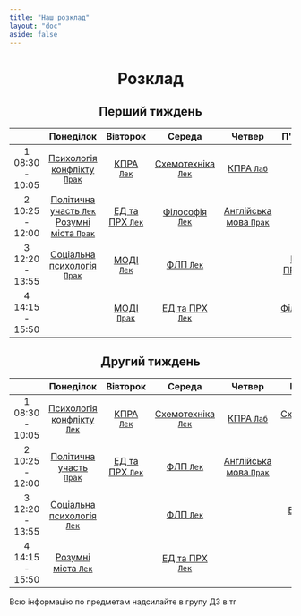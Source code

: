 ```yaml
---
title: "Наш розклад"
layout: "doc"
aside: false
---
```


<h1>Розклад</h1>

<h2 id="firstWeekH2">Перший тиждень</h2>

<div id="firstWeek">

|                    |                                     Понеділок                                      |            Вівторок             |                Середа                |                  Четвер                  |               П'ятниця                |
| :----------------: | :--------------------------------------------------------------------------------: | :-----------------------------: | :----------------------------------: | :--------------------------------------: | :-----------------------------------: |
| 1<br>08:30 - 10:05 |                [Психологія конфлікту `Прак`](/tasks/agrophilosophy)                |    [КПРА `Лек`](/tasks/kpra)    | [Схемотехніка `Лек`](/tasks/circuit) |        [КПРА `Лаб`](/tasks/kpra)         |
| 2<br>10:25 - 12:00 | [Політична участь `Лек`](/tasks/political)<br>[Розумні міста `Прак`](/tasks/smart) | [ЕД та ПРХ `Лек`](/tasks/edprh) | [Філософія `Лек`](/tasks/philosophy) | [Англійська мова `Прак`](/tasks/english) |
| 3<br>12:20 - 13:55 |                  [Соціальна психологія `Прак`](/tasks/psychology)                  |    [МОДІ `Лек`](/tasks/modi)    |       [ФЛП `Лек`](/tasks/flp)        |                                          |   [ЕД та ПРХ `Прак`](/tasks/edprh)    |
| 4<br>14:15 - 15:50 |                                                                                    |   [МОДІ `Прак`](/tasks/modi)    |   [ЕД та ПРХ `Лек`](/tasks/edprh)    |                                          | [Філософія `Прак`](/tasks/philosophy) |

</div>

<h2 id="secondWeekH2">Другий тиждень</h2>

<div id="secondWeek">

|                    |                      Понеділок                      |            Вівторок             |                Середа                |                  Четвер                  |               П'ятниця               |
| :----------------: | :-------------------------------------------------: | :-----------------------------: | :----------------------------------: | :--------------------------------------: | :----------------------------------: |
| 1<br>08:30 - 10:05 | [Психологія конфлікту `Лек`](/tasks/agrophilosophy) |    [КПРА `Лек`](/tasks/kpra)    | [Схемотехніка `Лек`](/tasks/circuit) |        [КПРА `Лаб`](/tasks/kpra)         | [Схемотехніка `Лаб`](/tasks/circuit) |
| 2<br>10:25 - 12:00 |     [Політична участь `Прак`](/tasks/political)     | [ЕД та ПРХ `Лек`](/tasks/edprh) |       [ФЛП `Лек`](/tasks/flp)        | [Англійська мова `Прак`](/tasks/english) |       [ФЛП `Лаб`](/tasks/flp)        |
| 3<br>12:20 - 13:55 |   [Соціальна психологія `Лек`](/tasks/psychology)   |                                 |       [ФЛП `Лек`](/tasks/flp)        |                                          |   [ЕД та ПРХ `Лаб`](/tasks/edprh)    |
| 4<br>14:15 - 15:50 |         [Розумні міста `Лек`](/tasks/smart)         |                                 |   [ЕД та ПРХ `Лек`](/tasks/edprh)    |                                          |                                      |

</div>

Всю інформацію по предметам надсилайте в групу ДЗ в тг

<script setup>
import { onMounted } from "vue"

onMounted(() => { 
    console.log("Ну і чого ти сюди дивишся, чортяка! Якщо ти хочеш допомогти зробити цей сайт краще, то пиши в телеграм: @Renat_TOP");
    try {
        checkWeekAndCouple()
        setInterval(() => {
            checkWeekAndCouple();
        }, 10000);
    } catch (e) {}
})

function checkWeekAndCouple() {
    let firstWeek = document.getElementById('firstWeek');
    let secondWeek = document.getElementById('secondWeek');
    let currentWeek = getNowWeek() === 1 ? firstWeek : secondWeek;
    let nowCouple = getCouple() ? getCouple() : 0;
    let table = currentWeek.getElementsByTagName("table")[0];
    table.style.border = "2px solid #059669";
    let weekDays = table.getElementsByTagName("td");
    if (nowCouple === -1) {
        let lastCouples = [19, 20, 21, 22, 23];
        for (let i = 0; i < lastCouples.length; i++) {
            weekDays[lastCouples[i]].style.border = "1px solid var(--vp-c-divider)"
        }
    }
    else if (nowCouple) {
        weekDays[nowCouple - 6].style.border = "1px solid var(--vp-c-divider)"
        weekDays[nowCouple].style.border = "2px solid #059669";
    }
}

function getNowWeek() {
    var year = new Date().getFullYear();
    var month = new Date().getMonth();
    var today = new Date(year, month, 0).getTime();
    var now = new Date().getTime();
    var week = Math.round((now) / (1000 * 60 * 60 * 24 * 7));
    if (week % 2) return 1;
    else return 2;
}

function getCouple() {
    // [sunday, monday, tuesday, wednesday, thursday, friday, saturday]
    let daysWithCouples = [[], [1, 7, 13, 19], [2, 8, 14, 20], [3, 9, 15, 21], [4, 10, 16, 22], [5, 11, 17, 23], []];

    let now = new Date();

    if (now >= new Date(now.getFullYear(), now.getMonth(), now.getDate(), 8, 30, 0) && now <= new Date(now.getFullYear(), now.getMonth(), now.getDate(), 10, 5, 0))
        return daysWithCouples[now.getDay()][0];
    else if (now >= new Date(now.getFullYear(), now.getMonth(), now.getDate(), 10, 5, 0) && now <= new Date(now.getFullYear(), now.getMonth(), now.getDate(), 12, 0, 0))
        return daysWithCouples[now.getDay()][1];
    else if (now >= new Date(now.getFullYear(), now.getMonth(), now.getDate(), 12, 0, 0) && now <= new Date(now.getFullYear(), now.getMonth(), now.getDate(), 13, 55, 0))
        return daysWithCouples[now.getDay()][2];
    else if (now >= new Date(now.getFullYear(), now.getMonth(), now.getDate(), 13, 55, 0) && now <= new Date(now.getFullYear(), now.getMonth(), now.getDate(), 15, 50, 0))
        return daysWithCouples[now.getDay()][3];
    else if (now > new Date(now.getFullYear(), now.getMonth(), now.getDate(), 15, 50, 0) && now < new Date(now.getFullYear(), now.getMonth(), now.getDate(), 8, 30, 0))
        return -1;
    else return 0;
}

</script>

<style scoped>
h1, h2 {
    text-align: center !important;
}

th {
    width: 1% !important;
}
</style>
